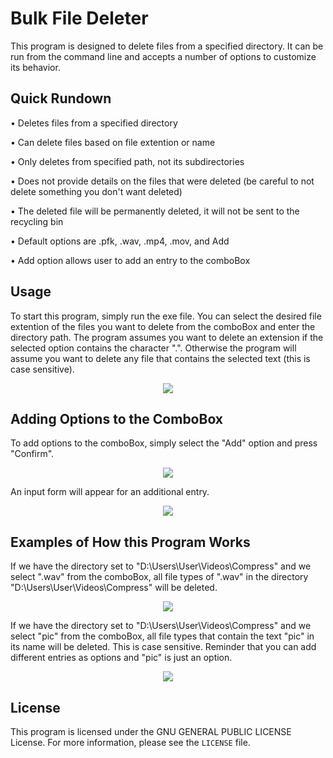 # Bulk File Deleter

This program is designed to delete files from a specified directory. It can be run from the command line and accepts a number of options to customize its behavior.

## Quick Rundown

•  Deletes files from a specified directory

•  Can delete files based on file extention or name

•  Only deletes from specified path, not its subdirectories

•  Does not provide details on the files that were deleted (be careful to not delete something you don't want deleted)

•  The deleted file will be permanently deleted, it will not be sent to the recycling bin

•  Default options are .pfk, .wav, .mp4, .mov, and Add

•  Add option allows user to add an entry to the comboBox

## Usage

To start this program, simply run the exe file. You can select the desired file extention of the files you want to delete from the comboBox and enter the directory path. The program assumes you want to delete an extension if the selected option contains the character ".". Otherwise the program will assume you want to delete any file that contains the selected text (this is case sensitive).

<p align="center">
<img src="https://user-images.githubusercontent.com/100814612/226150833-39c1b814-6b1a-4dac-aaf1-099d79734a9d.png"><img>
</p>

## Adding Options to the ComboBox

To add options to the comboBox, simply select the "Add" option and press "Confirm".

<p align="center">
<img src="https://user-images.githubusercontent.com/100814612/226151186-d5d72a84-5692-41e1-ac97-e240603ffb55.png"><img>
</p>

An input form will appear for an additional entry.

<p align="center">
<img src="https://user-images.githubusercontent.com/100814612/226151154-0c876bbf-16d6-4b1a-8dfe-48df5967171a.png"><img>
</p>

## Examples of How this Program Works

If we have the directory set to "D:\Users\User\Videos\Compress" and we select ".wav" from the comboBox, all file types of ".wav" in the directory "D:\Users\User\Videos\Compress" will be deleted.

<p align="center">
<img src="https://user-images.githubusercontent.com/100814612/226151238-2260ce2b-a39f-4ebf-a294-b36761035720.png"><img>
</p>

If we have the directory set to "D:\Users\User\Videos\Compress" and we select "pic" from the comboBox, all file types that contain the text "pic" in its name will be deleted. This is case sensitive. Reminder that you can add different entries as options and "pic" is just an option.

<p align="center">
<img src="https://user-images.githubusercontent.com/100814612/226151280-616c64e2-6aa4-4399-863c-3e65a1b3dbc3.png"><img>
</p>

## License

This program is licensed under the GNU GENERAL PUBLIC LICENSE License. For more information, please see the `LICENSE` file.

